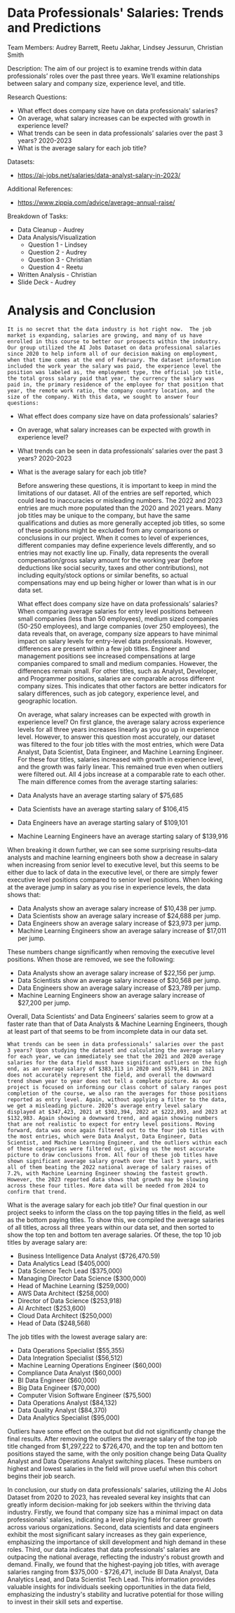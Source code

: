 # Data Professionals' Salaries: Trends and Predictions

Team Members: Audrey Barrett, Reetu Jakhar, Lindsey Jessurun, Christian Smith

Description: The aim of our project is to examine trends within data professionals’ roles over the past three years. We’ll examine relationships between salary and company size, experience level, and title. 

Research Questions:
* What effect does company size have on data professionals’ salaries?
* On average, what salary increases can be expected with growth in experience level?
* What trends can be seen in data professionals’ salaries over the past 3 years? 2020-2023
* What is the average salary for each job title?

Datasets: 
* https://ai-jobs.net/salaries/data-analyst-salary-in-2023/

Additional References:
* https://www.zippia.com/advice/average-annual-raise/

Breakdown of Tasks:
* Data Cleanup - Audrey
* Data Analysis/Visualization
  * Question 1 - Lindsey
  * Question 2 - Audrey
  * Question 3 - Christian
  * Question 4 - Reetu
* Written Analysis - Christian
* Slide Deck - Audrey

# Analysis and Conclusion

	It is no secret that the data industry is hot right now.  The job market is expanding, salaries are growing, and many of us have enrolled in this course to better our prospects within the industry. Our group utilized the AI Jobs Dataset on data professional salaries since 2020 to help inform all of our decision making on employment, when that time comes at the end of February. The dataset information included the work year the salary was paid, the experience level the position was labeled as, the employment type, the official job title, the total gross salary paid that year, the currency the salary was paid in, the primary residence of the employee for that position that year, the remote work ratio, the company country location, and the size of the company. With this data, we sought to answer four questions: 

* What effect does company size have on data professionals’ salaries?
* On average, what salary increases can be expected with growth in experience level?
* What trends can be seen in data professionals’ salaries over the past 3 years? 2020-2023
* What is the average salary for each job title?

	Before answering these questions, it is important to keep in mind the limitations of our dataset. All of the entries are self reported, which could lead to inaccuracies or misleading numbers. The 2022 and 2023 entries are much more populated than the 2020 and 2021 years. Many job titles may be unique to the company, but have the same qualifications and duties as more generally accepted job titles, so some of these positions might be excluded from any comparisons or conclusions in our project.  When it comes to level of experiences, different companies may define experience levels differently, and so entries may not exactly line up. Finally, data represents the overall compensation/gross salary amount for the working year (before deductions like social security, taxes and other contributions), not including equity/stock options or similar benefits, so actual compensations may end up being higher or lower than what is in our data set.

	What effect does company size have on data professionals’ salaries? When comparing average salaries for entry level positions between small companies (less than 50 employees), medium sized companies (50-250 employees), and large companies (over 250 employees), the data reveals that, on average, company size appears to have minimal impact on salary levels for entry-level data professionals. However, differences are present within a few job titles. Engineer and management positions see increased compensations at large companies compared to small and medium companies. However, the differences remain small. For other titles, such as Analyst, Developer, and Programmer positions, salaries are comparable across different company sizes. This indicates that other factors are better indicators for salary differences, such as job category, experience level, and geographic location.

	On average, what salary increases can be expected with growth in experience level? On first glance, the average salary across experience levels for all three years increases linearly as you go up in experience level. However, to answer this question most accurately, our dataset was filtered to the four job titles with the most entries, which were Data Analyst, Data Scientist, Data Engineer, and Machine Learning Engineer.  For these four titles, salaries increased with growth in experience level, and the growth was fairly linear. This remained true even when outliers were filtered out. All 4 jobs increase at a comparable rate to each other. The main difference comes from the average starting salaries:
 
* Data Analysts have an average starting salary of $75,685
* Data Scientists have an average starting salary of $106,415
* Data Engineers have an average starting salary of $109,101
* Machine Learning Engineers have an average starting salary of $139,916
  
When breaking it down further, we can see some surprising results–data analysts and machine learning engineers both show a decrease in salary when increasing from senior level to executive level, but this seems to be either due to lack of data in the executive level, or there are simply fewer executive level positions compared to senior level positions. When looking at the average jump in salary as you rise in experience levels, the data shows that:

* Data Analysts show an average salary increase of $10,438 per jump.
* Data Scientists show an average salary increase of $24,688 per jump.
* Data Engineers show an average salary increase of $23,973 per jump.
* Machine Learning Engineers show an average salary increase of $17,011 per jump.
  
These numbers change significantly when removing the executive level positions. When those are removed, we see the following:

* Data Analysts show an average salary increase of $22,156 per jump.
* Data Scientists show an average salary increase of $30,568 per jump.
* Data Engineers show an average salary increase of $23,789 per jump.
* Machine Learning Engineers show an average salary increase of $27,200 per jump.
  
Overall, Data Scientists’ and Data Engineers’ salaries seem to grow at a faster rate than that of Data Analysts & Machine Learning Engineers, though at least part of that seems to be from incomplete data in our data set. 

	What trends can be seen in data professionals’ salaries over the past 3 years? Upon studying the dataset and calculating the average salary for each year, we can immediately see that the 2021 and 2020 average salaries for the data field must have significant outliers on the high end, as an average salary of $383,113 in 2020 and $579,841 in 2021 does not accurately represent the field, and overall the downward trend shown year to year does not tell a complete picture. As our project is focused on informing our class cohort of salary ranges post completion of the course, we also ran the averages for those positions reported as entry level. Again, without applying a filter to the data, we get a misleading picture. 2020’s average entry level salary displayed at $347,423, 2021 at $302,394, 2022 at $222,893, and 2023 at $132,983. Again showing a downward trend, and again showing numbers that are not realistic to expect for entry level positions. Moving forward, data was once again filtered out to the four job titles with the most entries, which were Data Analyst, Data Engineer, Data Scientist, and Machine Learning Engineer, and the outliers within each of these categories were filtered out, giving us the most accurate picture to draw conclusions from. All four of these job titles have shown significant average salary growth over the last 3 years, with all of them beating the 2022 national average of salary raises of 7.2%, with Machine Learning Engineer showing the fastest growth. However, the 2023 reported data shows that growth may be slowing across these four titles. More data will be needed from 2024 to confirm that trend. 

What is the average salary for each job title? Our final question in our project seeks to inform the class on the top paying titles in the field, as well as the bottom paying titles. To show this, we compiled the average salaries of all titles, across all three years within our data set, and then sorted to show the top ten and bottom ten average salaries.  Of these, the top 10 job titles by average salary are:

* Business Intelligence Data Analyst ($726,470.59)
* Data Analytics Lead ($405,000)
* Data Science Tech Lead ($375,000)
* Managing Director Data Science ($300,000)
* Head of Machine Learning ($259,000)
* AWS Data Architect ($258,000)
* Director of Data Science ($253,918)
* AI Architect ($253,600)
* Cloud Data Architect ($250,000)
* Head of Data ($248,568)
  
The job titles with the lowest average salary are:

* Data Operations Specialist ($55,355)
* Data Integration Specialist ($56,512)
* Machine Learning Operations Engineer ($60,000)
* Compliance Data Analyst ($60,000)
* BI Data Engineer ($60,000)
* Big Data Engineer ($70,000)
* Computer Vision Software Engineer ($75,500)
* Data Operations Analyst ($84,132)
* Data Quality Analyst ($84,370)
* Data Analytics Specialist ($95,000)
  
Outliers have some effect on the output but did not significantly change the final results.
After removing the outliers the average salary of the top job title changed from $1,297,222 to $726,470, and the top ten and bottom ten positions stayed the same, with the only position change being Data Quality Analyst and Data Operations Analyst switching places. These numbers on highest and lowest salaries in the field will prove useful when this cohort begins their job search.

In conclusion, our study on data professionals' salaries, utilizing the AI Jobs Dataset from 2020 to 2023, has revealed several key insights that can greatly inform decision-making for job seekers within the thriving data industry. Firstly, we found that company size has a minimal impact on data professionals' salaries, indicating a level playing field for career growth across various organizations. Second, data scientists and data engineers exhibit the most significant salary increases as they gain experience, emphasizing the importance of skill development and high demand in these roles. Third, our data indicates that data professionals' salaries are outpacing the national average, reflecting the industry's robust growth and demand. Finally, we found that the highest-paying job titles, with average salaries ranging from $375,000 - $726,471, include BI Data Analyst, Data Analytics Lead, and Data Scientist Tech Lead. This information provides valuable insights for individuals seeking opportunities in the data field, emphasizing the industry's stability and lucrative potential for those willing to invest in their skill sets and expertise.


